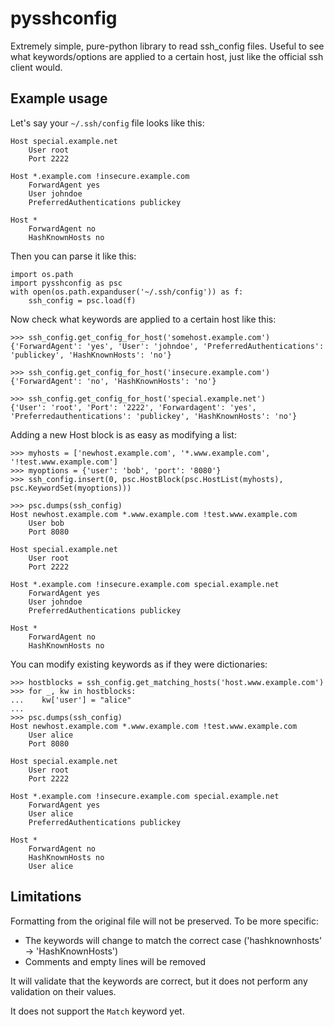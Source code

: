 # pysshconfig
Extremely simple, pure-python library to read ssh_config files.
Useful to see what keywords/options are applied to a certain host, just like the
official ssh client would.

## Example usage
Let's say your `~/.ssh/config` file looks like this:

```
Host special.example.net
    User root
    Port 2222

Host *.example.com !insecure.example.com
    ForwardAgent yes
    User johndoe
    PreferredAuthentications publickey

Host *
    ForwardAgent no
    HashKnownHosts no
```

Then you can parse it like this:

```
import os.path
import pysshconfig as psc
with open(os.path.expanduser('~/.ssh/config')) as f:
    ssh_config = psc.load(f)
```

Now check what keywords are applied to a certain host like this:

```
>>> ssh_config.get_config_for_host('somehost.example.com')
{'ForwardAgent': 'yes', 'User': 'johndoe', 'PreferredAuthentications': 'publickey', 'HashKnownHosts': 'no'}

>>> ssh_config.get_config_for_host('insecure.example.com')
{'ForwardAgent': 'no', 'HashKnownHosts': 'no'}

>>> ssh_config.get_config_for_host('special.example.net')
{'User': 'root', 'Port': '2222', 'Forwardagent': 'yes', 'Preferredauthentications': 'publickey', 'HashKnownHosts': 'no'}
```

Adding a new Host block is as easy as modifying a list:
```
>>> myhosts = ['newhost.example.com', '*.www.example.com', '!test.www.example.com']
>>> myoptions = {'user': 'bob', 'port': '8080'}
>>> ssh_config.insert(0, psc.HostBlock(psc.HostList(myhosts), psc.KeywordSet(myoptions)))

>>> psc.dumps(ssh_config)
Host newhost.example.com *.www.example.com !test.www.example.com
    User bob
    Port 8080

Host special.example.net
    User root
    Port 2222

Host *.example.com !insecure.example.com special.example.net
    ForwardAgent yes
    User johndoe
    PreferredAuthentications publickey

Host *
    ForwardAgent no
    HashKnownHosts no
```

You can modify existing keywords as if they were dictionaries:
```
>>> hostblocks = ssh_config.get_matching_hosts('host.www.example.com')
>>> for _, kw in hostblocks:
...    kw['user'] = "alice"
...
>>> psc.dumps(ssh_config)
Host newhost.example.com *.www.example.com !test.www.example.com
    User alice
    Port 8080

Host special.example.net
    User root
    Port 2222

Host *.example.com !insecure.example.com special.example.net
    ForwardAgent yes
    User alice
    PreferredAuthentications publickey

Host *
    ForwardAgent no
    HashKnownHosts no
    User alice
```

## Limitations
Formatting from the original file will not be preserved. To be more specific:
  * The keywords will change to match the correct case ('hashknownhosts' -> 'HashKnownHosts')
  * Comments and empty lines will be removed

It will validate that the keywords are correct, but it does not perform any validation on their values.

It does not support the `Match` keyword yet.
